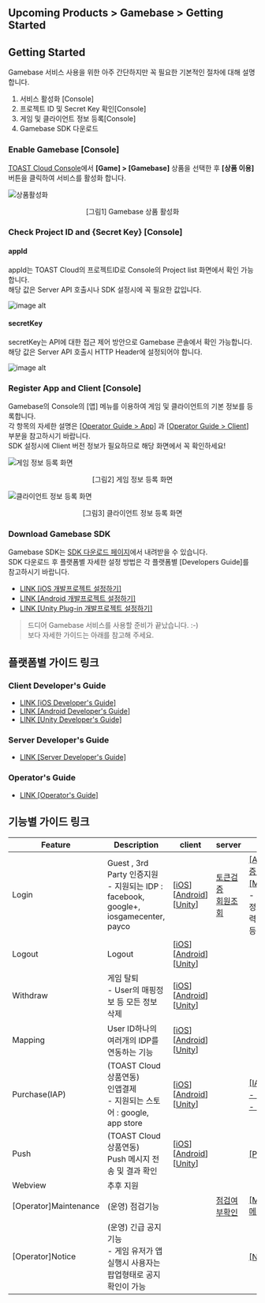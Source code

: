 ## Upcoming Products > Gamebase > Getting Started

## Getting Started
Gamebase 서비스 사용을 위한 아주 간단하지만 꼭 필요한 기본적인 절차에 대해 설명합니다.

1. 서비스 활성화 [Console]
2. 프로젝트 ID 및 Secret Key 확인[Console]
3. 게임 및 클라이언트 정보 등록[Console]
4. Gamebase SDK 다운로드

### Enable Gamebase [Console]

[TOAST Cloud Console](http://console.cloud.toast.com)에서 **[Game] > [Gamebase]** 상품을 선택한 후 **[상품 이용]** 버튼을 클릭하여 서비스를 활성화 합니다.

![상품활성화](http://static.toastoven.net/prod_gamebase/GettingStarted/img_console_active_1.0.png)
<center>[그림1] Gamebase 상품 활성화</center>

### Check Project ID and {Secret Key} [Console]

#### appId
appId는 TOAST Cloud의 프로젝트ID로 Console의 Project list 화면에서 확인 가능합니다.<br>
해당 값은 Server API 호출시나 SDK 설정시에 꼭 필요한 값입니다.

![image alt](http://static.toastoven.net/prod_gamebase/Server_Developers_Guide/pre_appId_v1.0.png)


#### secretKey
secretKey는 API에 대한 접근 제어 방안으로 Gamebase 콘솔에서 확인 가능합니다. <br>
해당 값은 Server API 호출시 HTTP Header에 설정되어야 합니다.

![image alt](http://static.toastoven.net/prod_gamebase/Server_Developers_Guide/pre_secret_key_v1.0.png)


### Register App and Client [Console]

Gamebase의 Console의 [앱] 메뉴를 이용하여 게임 및 클라이언트의 기본 정보를 등록합니다.<br>
각 항목의 자세한 설명은 [[Operator Guide > App](./app/#app)] 과 [[Operator Guide > Client](./app/#client)] 부분을 참고하시기 바랍니다. <br>
SDK 설정시에 Client 버전 정보가 필요하므로 해당 화면에서 꼭 확인하세요!



![게임 정보 등록 화면](http://static.toastoven.net/prod_gamebase/GettingStarted/img_console_app_1.0.png)
<center>[그림2] 게임 정보 등록 화면</center>

![클라이언트 정보 등록 화면](http://static.toastoven.net/prod_gamebase/GettingStarted/img_console_client_1.0.png)
<center>[그림3] 클라이언트 정보 등록 화면</center>



### Download Gamebase SDK

Gamebase SDK는 [SDK 다운로드 페이지](http://docs.cloud.toast.com/ko/Download/)에서 내려받을 수 있습니다.<br>SDK 다운로드 후 플랫폼별 자세한 설정 방법은 각 플랫폼별 [Developers Guide]를 참고하시기 바랍니다.

* [LINK [iOS 개발프로젝트 설정하기] ](./ios-started/)
* [LINK [Android 개발프로젝트 설정하기] ](./aos-started/)
* [LINK [Unity Plug-in 개발프로젝트 설정하기] ](./unity-started)

> 드디어 Gamebase 서비스를 사용할 준비가 끝났습니다. :-) <br> 보다 자세한 가이드는 아래를 참고해 주세요.


## 플랫폼별 가이드 링크
### Client Developer's Guide
* [LINK [iOS Developer's Guide] ](./ios-started/)
* [LINK [Android Developer's Guide] ](./aos-started/)
* [LINK [Unity Developer's Guide] ](./unity-started/)

### Server Developer's Guide
* [LINK [Server Developer's Guide] ](./Server%20Developer%60s%20Guide/)

### Operator's Guide
* [LINK [Operator's Guide] ](./operating-indicator/)


## 기능별 가이드 링크

| Feature | Description | client | server  | console |
|--------|--------|--------|--------|--------|
| Login        | Guest , 3rd Party 인증지원  <br> - 지원되는 IDP : facebook, google+, iosgamecenter, payco      | [[iOS](./ios-authentication/#login)] [[Android](./aos-authentication/#login)] [[Unity](./unity-authentication/#login)]  | [토큰검증](./Server%20Developer%60s%20Guide/#token-authentication) <br> [회원조회](./Server%20Developer%60s%20Guide/#get-member) |  [[App]메뉴의 인증정보설정](./app/#authentication-information) <br> [[Member]메뉴](./member/#member) <br> - 회원조회(기본정보, 로그인이력, 플레이타임 등) |
| Logout       |  Logout      | [[iOS](./ios-authentication/#logout)] [[Android](./aos-authentication/#logout)] [[Unity](./unity-authentication/#logout)]| | |
| Withdraw       | 게임 탈퇴 <br> - User의 매핑정보 등 모든 정보 삭제     | [[iOS](./ios-authentication/#withdraw)] [[Android](./aos-authentication/#withdraw)] [[Unity](./unity-authentication/#withdraw)]| | |
| Mapping       | User ID하나의 여러개의 IDP를 연동하는 기능      | [[iOS](./ios-authentication/#mapping)] [[Android](./aos-authentication/#mapping)] [[Unity](./unity-authentication/#mapping)]| | |
| Purchase(IAP)       |  (TOAST Cloud 상품연동) <br> 인앱결제 <br> - 지원되는 스토어 : google, app store      | [[iOS](./ios-authentication/#purchase)] [[Android](./aos-authentication/#purchase)] [[Unity](./unity-authentication/#purchase)]| | [[IAP]메뉴](./purchase/#app)<br> [- 아이템 등록](./purchase/#item) <br> [- 결제정보 조회](./purchase/#transactions) |
| Push       | (TOAST Cloud 상품연동) <br> Push 메시지 전송 및 결과 확인      | [[iOS](./ios-authentication/#push)] [[Android](./aos-authentication/#push)] [[Unity](./unity-authentication/#push)]| |[[Push]메뉴](./push/#push) |
| Webview      | 추후 지원       |  | | |
| [Operator]Maintenance      | (운영) 점검기능       |  | [점검여부확인](./Server%20Developer%60s%20Guide/#maintenance) |  [[Maintenance]메뉴](./operation/#maintenance) |
| [Operator]Notice      | (운영) 긴급 공지 기능 <br> - 게임 유저가 앱 실행시 사용자는 팝업형태로 공지 확인이 가능      | | | [[Notice]메뉴](./operation/#notice) |

